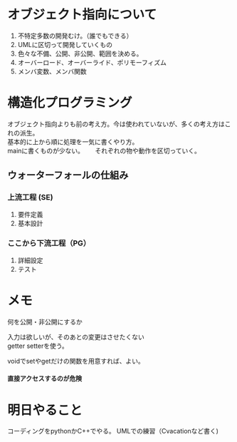 # オブジェクト指向について
1. 不特定多数の開発むけ。（誰でもできる）
1. UMLに区切って開発していくもの
1. 色々な不備、公開、非公開、範囲を決める。
1. オーバーロード、オーバーライド、ポリモーフィズム
1. メンバ変数、メンバ関数


# 構造化プログラミング
オブジェクト指向よりも前の考え方。今は使われていないが、多くの考え方はこれの派生。  
基本的に上から順に処理を一気に書くやり方。  
mainに書くものが少ない。　　
それぞれの物や動作を区切っていく。
　　

## ウォーターフォールの仕組み
### 上流工程 (SE)
1. 要件定義
1. 基本設計  
### ここから下流工程（PG）
1. 詳細設定
1. テスト

# メモ
何を公開・非公開にするか

入力は欲しいが、そのあとの変更はさせたくない  
getter setterを使う。

voidでsetやgetだけの関数を用意すれば、よい。  
#### 直接アクセスするのが危険

# 明日やること
コーディングをpythonかC++でやる。
UMLでの練習（Cvacationなど書く) 

